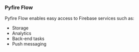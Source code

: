 ### Pyfire Flow
Pyfire Flow enables easy access to Firebase services such as:

- Storage
- Analytics
- Back-end tasks
- Push messaging

